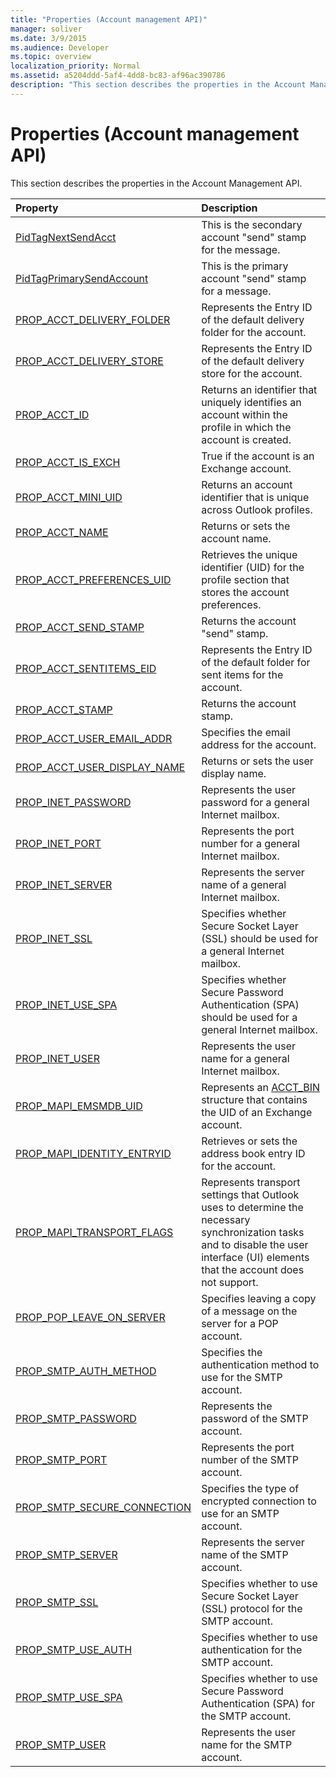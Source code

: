 ```yaml
---
title: "Properties (Account management API)"
manager: soliver
ms.date: 3/9/2015
ms.audience: Developer
ms.topic: overview
localization_priority: Normal
ms.assetid: a5204ddd-5af4-4dd8-bc83-af96ac390786
description: "This section describes the properties in the Account Management API."
---
```


# Properties (Account management API)

This section describes the properties in the Account Management API.
  
|**Property**|**Description**|
|:-----|:-----|
|[PidTagNextSendAcct](pidtagnextsendacct.md) <br/> |This is the secondary account "send" stamp for the message.  <br/> |
|[PidTagPrimarySendAccount](pidtagprimarysendaccount.md) <br/> |This is the primary account "send" stamp for a message.  <br/> |
|[PROP_ACCT_DELIVERY_FOLDER](prop_acct_delivery_folder.md) <br/> |Represents the Entry ID of the default delivery folder for the account.  <br/> |
|[PROP_ACCT_DELIVERY_STORE](prop_acct_delivery_store.md) <br/> |Represents the Entry ID of the default delivery store for the account.  <br/> |
|[PROP_ACCT_ID](prop_acct_id.md) <br/> |Returns an identifier that uniquely identifies an account within the profile in which the account is created.  <br/> |
|[PROP_ACCT_IS_EXCH](prop_acct_is_exch.md) <br/> |True if the account is an Exchange account.  <br/> |
|[PROP_ACCT_MINI_UID](prop_acct_mini_uid.md) <br/> |Returns an account identifier that is unique across Outlook profiles.  <br/> |
|[PROP_ACCT_NAME](prop_acct_name.md) <br/> |Returns or sets the account name.  <br/> |
|[PROP_ACCT_PREFERENCES_UID](prop_acct_preferences_uid.md) <br/> |Retrieves the unique identifier (UID) for the profile section that stores the account preferences.  <br/> |
|[PROP_ACCT_SEND_STAMP](prop_acct_send_stamp.md) <br/> |Returns the account "send" stamp.  <br/> |
|[PROP_ACCT_SENTITEMS_EID](prop_acct_sentitems_eid.md) <br/> |Represents the Entry ID of the default folder for sent items for the account.  <br/> |
|[PROP_ACCT_STAMP](prop_acct_stamp.md) <br/> |Returns the account stamp.  <br/> |
|[PROP_ACCT_USER_EMAIL_ADDR](prop_acct_user_email_addr.md) <br/> |Specifies the email address for the account.  <br/> |
|[PROP_ACCT_USER_DISPLAY_NAME](prop_acct_user_display_name.md) <br/> |Returns or sets the user display name.  <br/> |
|[PROP_INET_PASSWORD](prop_inet_password.md) <br/> |Represents the user password for a general Internet mailbox.  <br/> |
|[PROP_INET_PORT](prop_inet_port.md) <br/> |Represents the port number for a general Internet mailbox.  <br/> |
|[PROP_INET_SERVER](prop_inet_server.md) <br/> |Represents the server name of a general Internet mailbox.  <br/> |
|[PROP_INET_SSL](prop_inet_ssl.md) <br/> |Specifies whether Secure Socket Layer (SSL) should be used for a general Internet mailbox.  <br/> |
|[PROP_INET_USE_SPA](prop_inet_use_spa.md) <br/> |Specifies whether Secure Password Authentication (SPA) should be used for a general Internet mailbox.  <br/> |
|[PROP_INET_USER](prop_inet_user.md) <br/> |Represents the user name for a general Internet mailbox.  <br/> |
|[PROP_MAPI_EMSMDB_UID](prop_mapi_emsmdb_uid.md) <br/> |Represents an [ACCT_BIN](acct_bin.md) structure that contains the UID of an Exchange account.  <br/> |
|[PROP_MAPI_IDENTITY_ENTRYID](prop_mapi_identity_entryid.md) <br/> |Retrieves or sets the address book entry ID for the account.  <br/> |
|[PROP_MAPI_TRANSPORT_FLAGS](prop_mapi_transport_flags.md) <br/> |Represents transport settings that Outlook uses to determine the necessary synchronization tasks and to disable the user interface (UI) elements that the account does not support.  <br/> |
|[PROP_POP_LEAVE_ON_SERVER](prop_pop_leave_on_server.md) <br/> |Specifies leaving a copy of a message on the server for a POP account.  <br/> |
|[PROP_SMTP_AUTH_METHOD](prop_smtp_auth_method.md) <br/> |Specifies the authentication method to use for the SMTP account.  <br/> |
|[PROP_SMTP_PASSWORD](prop_smtp_password.md) <br/> |Represents the password of the SMTP account.  <br/> |
|[PROP_SMTP_PORT](prop_smtp_port.md) <br/> |Represents the port number of the SMTP account.  <br/> |
|[PROP_SMTP_SECURE_CONNECTION](prop_smtp_secure_connection.md) <br/> |Specifies the type of encrypted connection to use for an SMTP account.  <br/> |
|[PROP_SMTP_SERVER](prop_smtp_server.md) <br/> |Represents the server name of the SMTP account.  <br/> |
|[PROP_SMTP_SSL](prop_smtp_ssl.md) <br/> |Specifies whether to use Secure Socket Layer (SSL) protocol for the SMTP account.  <br/> |
|[PROP_SMTP_USE_AUTH](prop_smtp_use_auth.md) <br/> |Specifies whether to use authentication for the SMTP account.  <br/> |
|[PROP_SMTP_USE_SPA](prop_smtp_use_spa.md) <br/> |Specifies whether to use Secure Password Authentication (SPA) for the SMTP account.  <br/> |
|[PROP_SMTP_USER](prop_smtp_user.md) <br/> |Represents the user name for the SMTP account.  <br/> |
   

